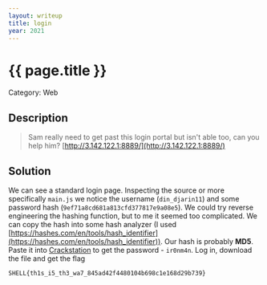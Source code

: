 ```yaml
---
layout: writeup
title: login
year: 2021
---
```

# {{ page.title }}
Category: Web

## Description

> Sam really need to get past this login portal but isn't able too, can you help him? [http://3.142.122.1:8889/](http://3.142.122.1:8889/)

## Solution

We can see a standard login page. Inspecting the source or more specifically `main.js` we notice the username (`din_djarin11`) and some password hash (`9ef71a8cd681a813cfd377817e9a08e5`). We could try reverse engineering the hashing function, but to me it seemed too complicated. We can copy the hash into some hash analyzer (I used [https://hashes.com/en/tools/hash_identifier](https://hashes.com/en/tools/hash_identifier)). Our hash is probably **MD5**. Paste it into [Crackstation](https://crackstation.net/) to get the password - `ir0nm4n`. Log in, download the file and get the flag
```
SHELL{th1s_i5_th3_wa7_845ad42f4480104b698c1e168d29b739}
```
